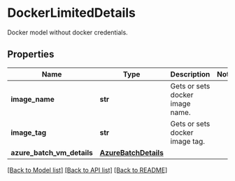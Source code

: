 # DockerLimitedDetails

Docker model without docker credentials.
## Properties
Name | Type | Description | Notes
------------ | ------------- | ------------- | -------------
**image_name** | **str** | Gets or sets docker image name. | 
**image_tag** | **str** | Gets or sets docker image tag. | 
**azure_batch_vm_details** | [**AzureBatchDetails**](AzureBatchDetails.md) |  | 

[[Back to Model list]](../README.md#documentation-for-models) [[Back to API list]](../README.md#documentation-for-api-endpoints) [[Back to README]](../README.md)



